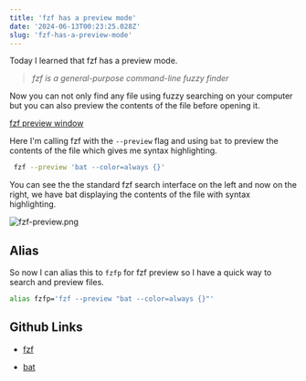 ```yaml
---
title: 'fzf has a preview mode'
date: '2024-06-13T00:23:25.028Z'
slug: 'fzf-has-a-preview-mode'
---
```


Today I learned that fzf has a preview mode. 

> _fzf is a general-purpose command-line fuzzy finder_

Now you can not only find any file using fuzzy searching on your computer but you can also
preview the contents of the file before opening it.

[fzf preview window](https://github.com/junegunn/fzf?tab=readme-ov-file#preview-window)

Here I'm calling fzf with the `--preview` flag and using `bat` to preview the contents of the file 
which gives me syntax highlighting.

```bash
 fzf --preview 'bat --color=always {}' 
```
You can see the the standard fzf search interface on the left and now on the right, we have bat displaying 
the contents of the file with syntax highlighting.


![fzf-preview.png](/blog-images/fzf-preview.png "fzf Preview")

## Alias
So now I can alias this to `fzfp` for fzf preview so I have a quick way to search and preview files.

```bash
alias fzfp='fzf --preview "bat --color=always {}"'
```



## Github Links
- [fzf](https://github.com/junegunn/fzf)

- [bat](https://github.com/sharkdp/bat)
